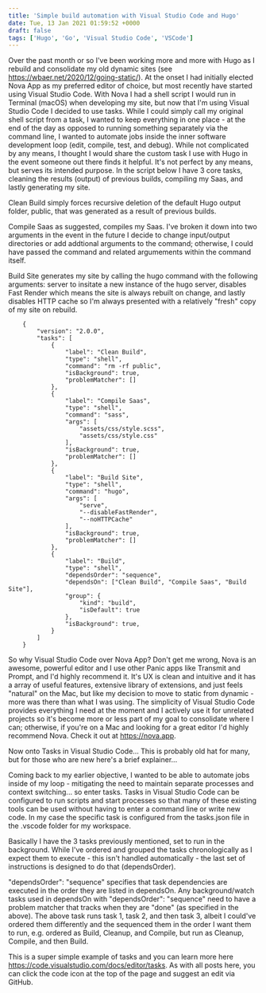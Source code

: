 ```yaml
---
title: 'Simple build automation with Visual Studio Code and Hugo'
date: Tue, 13 Jan 2021 01:59:52 +0000
draft: false
tags: ['Hugo', 'Go', 'Visual Studio Code', 'VSCode']
---
```

Over the past month or so I've been working more and more with Hugo as I rebuild and consolidate my old dynamic sites (see https://wbaer.net/2020/12/going-static/).  At the onset I had initially elected Nova App as my preferred editor of choice, but most recently have started using Visual Studio Code.  With Nova I had a shell script I would run in Terminal (macOS) when developing my site, but now that I'm using Visual Studio Code I decided to use tasks.  While I could simply call my original shell script from a task, I wanted to keep everything in one place - at the end of the day as opposed to running something separately via the command line, I wanted to automate jobs inside the inner software development loop (edit, compile, test, and debug).  While not complicated by any means, I thought I would share the custom task I use with Hugo in the event someone out there finds it helpful.  It's not perfect by any means, but serves its intended purpose.  In the script below I have 3 core tasks, cleaning the results (output) of previous builds, compiling my Saas, and lastly generating my site.

Clean Build simply forces recursive deletion of the default Hugo output folder, public, that was generated as a result of previous builds.

Compile Saas as suggested, compiles my Saas.  I've broken it down into two arguments in the event in the future I decide to change input/output directories or add addtional arguments to the command; otherwise, I could have passed the command and related argumements within the command itself.

Build Site generates my site by calling the hugo command with the following arguments: server to insitate a new instance of the hugo server, disables Fast Render which means the site is always rebuilt on change, and lastly disables HTTP cache so I'm always presented with a relatively "fresh" copy of my site on rebuild.

        {
            "version": "2.0.0",
            "tasks": [
                {
                    "label": "Clean Build",
                    "type": "shell",
                    "command": "rm -rf public",
                    "isBackground": true,
                    "problemMatcher": []
                },
                {
                    "label": "Compile Saas",
                    "type": "shell",
                    "command": "sass",
                    "args": [
                        "assets/css/style.scss",
                        "assets/css/style.css"
                    ],
                    "isBackground": true,
                    "problemMatcher": []
                },
                {
                    "label": "Build Site",
                    "type": "shell",
                    "command": "hugo",
                    "args": [
                        "serve",
                        "--disableFastRender",
                        "--noHTTPCache"
                    ],
                    "isBackground": true,
                    "problemMatcher": []
                },
                {
                    "label": "Build",
                    "type": "shell",
                    "dependsOrder": "sequence",
                    "dependsOn": ["Clean Build", "Compile Saas", "Build Site"],
                    "group": {
                        "kind": "build",
                        "isDefault": true
                    },
                    "isBackground": true,
                }
            ]
        }

So why Visual Studio Code over Nova App?  Don't get me wrong, Nova is an awesome, powerful editor and I use other Panic apps like Transmit and Prompt, and I'd highly recommend it.  It's UX is clean and intuitive and it has a array of useful features, extensive library of extensions, and just feels "natural" on the Mac, but like my decision to move to static from dynamic - more was there than what I was using.  The simplicity of Visual Studio Code provides everything I need at the moment and I actively use it for unrelated projects so it's become more or less part of my goal to consolidate where I can; otherwise, if you're on a Mac and looking for a great editor I'd highly recommend Nova.  Check it out at https://nova.app.

Now onto Tasks in Visual Studio Code...  This is probably old hat for many, but for those who are new here's a brief explainer...

Coming back to my earlier objective, I wanted to be able to automate jobs inside of my loop - mitigating the need to maintain separate processes and context switching... so enter tasks.  Tasks in Visual Studio Code can be configured to run scripts and start processes so that many of these existing tools can be used without having to enter a command line or write new code. In my case the specific task is configured from the tasks.json file in the .vscode folder for my workspace.

Basically I have the 3 tasks previously mentioned, set to run in the background.  While I've ordered and grouped the tasks chronologically as I expect them to execute - this isn't handled automatically - the last set of instructions is designed to do that (dependsOrder).

"dependsOrder": "sequence" specifies that task dependencies are executed in the order they are listed in dependsOn. Any background/watch tasks used in dependsOn with "dependsOrder": "sequence" need to have a problem matcher that tracks when they are "done" (as specified in the above). The above task runs task 1, task 2, and then task 3, albeit I could've ordered them differently and the sequenced them in the order I want them to run, e.g. ordered as Build, Cleanup, and Compile, but run as Cleanup, Compile, and then Build.

This is a super simple example of tasks and you can learn more here https://code.visualstudio.com/docs/editor/tasks.  As with all posts here, you can click the code icon at the top of the page and suggest an edit via GitHub.